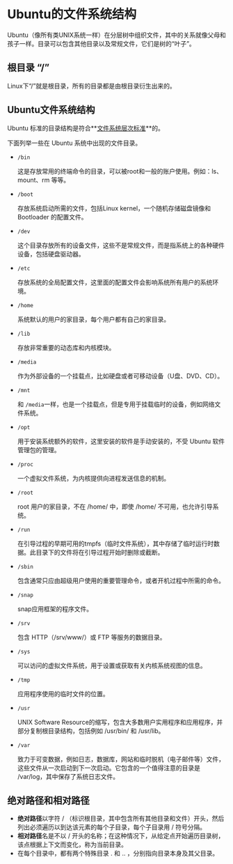 # Ubuntu的文件系统结构

Ubuntu（像所有类UNIX系统一样）在分层树中组织文件，其中的关系就像父母和孩子一样。目录可以包含其他目录以及常规文件，它们是树的“叶子”。

## 根目录 “/”

Linux下“/”就是根目录，所有的目录都是由根目录衍生出来的。

## Ubuntu文件系统结构

Ubuntu 标准的目录结构是符合**[文件系统层次标准](https://www.pathname.com/fhs/)**的。

下面列举一些在 Ubuntu 系统中出现的文件目录。

- `/bin`

  这是存放常用的终端命令的目录，可以被root和一般的账户使用。例如：ls、mount、rm 等等。

- `/boot`

  存放系统启动所需的文件，包括Linux kernel，一个随机存储磁盘镜像和 Bootloader 的配置文件。

- `/dev`

  这个目录存放所有的设备文件，这些不是常规文件，而是指系统上的各种硬件设备，包括硬盘驱动器。

- `/etc`

  存放系统的全局配置文件，这里面的配置文件会影响系统所有用户的系统环境。

- `/home`

  系统默认的用户的家目录，每个用户都有自己的家目录。

- `/lib`

  存放非常重要的动态库和内核模块。

- `/media`

  作为外部设备的一个挂载点，比如硬盘或者可移动设备（U盘、DVD、CD）。

- `/mnt`

  和 `/media`一样，也是一个挂载点，但是专用于挂载临时的设备，例如网络文件系统。

- `/opt`

  用于安装系统额外的软件，这里安装的软件是手动安装的，不受 Ubuntu 软件管理包的管理。

- `/proc`

  一个虚拟文件系统，为内核提供向进程发送信息的机制。

- `/root`

  root 用户的家目录，不在 /home/ 中，即使 /home/ 不可用，也允许引导系统。

- `/run`

  在引导过程的早期可用的tmpfs（临时文件系统），其中存储了临时运行时数据。此目录下的文件将在引导过程开始时删除或截断。

- `/sbin`

  包含通常只应由超级用户使用的重要管理命令，或者开机过程中所需的命令。

- `/snap`

  snap应用框架的程序文件。

- `/srv`

  包含 HTTP（/srv/www/）或 FTP 等服务的数据目录。

- `/sys`

  可以访问的虚拟文件系统，用于设置或获取有关内核系统视图的信息。

- `/tmp`

  应用程序使用的临时文件的位置。

- `/usr`

  UNIX Software Resource的缩写，包含大多数用户实用程序和应用程序，并部分复制根目录结构，包括例如 /usr/bin/ 和 /usr/lib。

- `/var`

  致力于可变数据，例如日志，数据库，网站和临时脱机（电子邮件等）文件，这些文件从一次启动到下一次启动。它包含的一个值得注意的目录是 /var/log，其中保存了系统日志文件。

## 绝对路径和相对路径

- **绝对路径**以字符 / （标识根目录，其中包含所有其他目录和文件）开头，然后列出必须遍历以到达该元素的每个子目录，每个子目录用 / 符号分隔。
- **相对路径**名是不以 / 开头的名称；在这种情况下，从给定点开始遍历目录树，该点根据上下文而变化，称为当前目录。
- 在每个目录中，都有两个特殊目录 . 和 .. ，分别指向目录本身及其父目录。